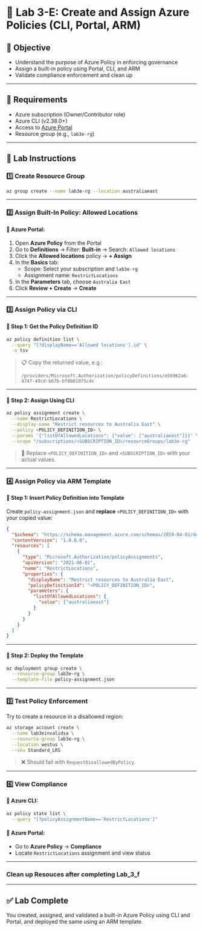 # 📜 Lab 3-E: Create and Assign Azure Policies (CLI, Portal, ARM)

## 🎯 Objective

- Understand the purpose of Azure Policy in enforcing governance
- Assign a built-in policy using Portal, CLI, and ARM
- Validate compliance enforcement and clean up

---

## 🧰 Requirements

- Azure subscription (Owner/Contributor role)
- Azure CLI (v2.38.0+)
- Access to [Azure Portal](https://portal.azure.com)
- Resource group (e.g., `lab3e-rg`)

---

## 👣 Lab Instructions

### 1️⃣ Create Resource Group

```bash
az group create --name lab3e-rg --location australiaeast
```

---

### 2️⃣ Assign Built-In Policy: Allowed Locations

#### 🔹 Azure Portal:

1. Open **Azure Policy** from the Portal  
2. Go to **Definitions** → Filter: **Built-in** → Search: `Allowed locations`  
3. Click the **Allowed locations** policy → **+ Assign**  
4. In the **Basics** tab:  
   - Scope: Select your subscription and `lab3e-rg`  
   - Assignment name: `RestrictLocations`  
5. In the **Parameters** tab, choose `Australia East`  
6. Click **Review + Create** → **Create**

---

### 3️⃣ Assign Policy via CLI

#### 🔹 Step 1: Get the Policy Definition ID

```bash
az policy definition list \
  --query "[?displayName=='Allowed locations'].id" \
  -o tsv
```

> 📋 Copy the returned value, e.g.:
>
> `/providers/Microsoft.Authorization/policyDefinitions/e56962a6-4747-49cd-b67b-bf8b01975c4c`

---

#### 🔹 Step 2: Assign Using CLI

```bash
az policy assignment create \
  --name RestrictLocations \
  --display-name "Restrict resources to Australia East" \
  --policy <POLICY_DEFINITION_ID> \
  --params '{"listOfAllowedLocations": {"value": ["australiaeast"]}}' \
  --scope "/subscriptions/<SUBSCRIPTION_ID>/resourceGroups/lab3e-rg"
```

> 🔁 Replace `<POLICY_DEFINITION_ID>` and `<SUBSCRIPTION_ID>` with your actual values.

---

### 4️⃣ Assign Policy via ARM Template

#### 🔹 Step 1: Insert Policy Definition into Template

Create `policy-assignment.json` and **replace** `<POLICY_DEFINITION_ID>` with your copied value:

```json
{
  "$schema": "https://schema.management.azure.com/schemas/2019-04-01/deploymentTemplate.json#",
  "contentVersion": "1.0.0.0",
  "resources": [
    {
      "type": "Microsoft.Authorization/policyAssignments",
      "apiVersion": "2021-06-01",
      "name": "RestrictLocations",
      "properties": {
        "displayName": "Restrict resources to Australia East",
        "policyDefinitionId": "<POLICY_DEFINITION_ID>",
        "parameters": {
          "listOfAllowedLocations": {
            "value": ["australiaeast"]
          }
        }
      }
    }
  ]
}
```

---

#### 🔹 Step 2: Deploy the Template

```bash
az deployment group create \
  --resource-group lab3e-rg \
  --template-file policy-assignment.json
```

---

### 5️⃣ Test Policy Enforcement

Try to create a resource in a disallowed region:

```bash
az storage account create \
  --name lab3einvalidsa \
  --resource-group lab3e-rg \
  --location westus \
  --sku Standard_LRS
```

> ❌ Should fail with `RequestDisallowedByPolicy`.

---

### 6️⃣ View Compliance

#### 🔹 Azure CLI:

```bash
az policy state list \
  --query "[?policyAssignmentName=='RestrictLocations']"
```

#### 🔹 Azure Portal:

- Go to **Azure Policy** → **Compliance**
- Locate `RestrictLocations` assignment and view status

---

### Clean up Resouces after completing Lab_3_f

---

## ✅ Lab Complete

You created, assigned, and validated a built-in Azure Policy using CLI and Portal, and deployed the same using an ARM template.
